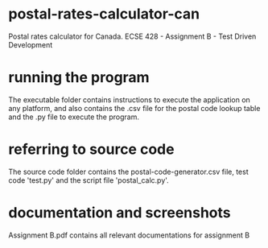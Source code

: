 # postal-rates-calculator-can
Postal rates calculator for Canada.
ECSE 428 - Assignment B - Test Driven Development

# running the program
The executable folder contains instructions to execute the application on any platform, and also contains the .csv file for the postal code lookup table and the .py file to execute the program.

# referring to source code
The source code folder contains the postal-code-generator.csv file, test code 'test.py' and the script file 'postal_calc.py'. 

# documentation and screenshots
Assignment B.pdf contains all relevant documentations for assignment B



